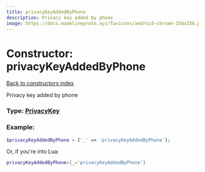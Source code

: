 ```yaml
---
title: privacyKeyAddedByPhone
description: Privacy key added by phone
image: https://docs.madelineproto.xyz/favicons/android-chrome-256x256.png
---
```

# Constructor: privacyKeyAddedByPhone  
[Back to constructors index](index.md)



Privacy key added by phone




### Type: [PrivacyKey](../types/PrivacyKey.md)


### Example:

```php
$privacyKeyAddedByPhone = ['_' => 'privacyKeyAddedByPhone'];
```  


Or, if you're into Lua:

```lua
privacyKeyAddedByPhone={_='privacyKeyAddedByPhone'}

```


